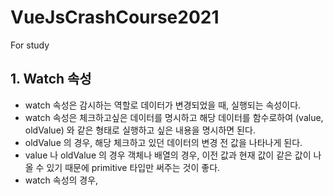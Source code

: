 # VueJsCrashCourse2021
For study

## 1. Watch 속성
- watch 속성은 감시하는 역할로 데이터가 변경되었을 때, 실행되는 속성이다.
- watch 속성은 체크하고싶은 데이터를 명시하고 해당 데이터를 함수로하여 (value, oldValue) 와 같은 형태로 실행하고 싶은 내용을 명시하면 된다.
- oldValue 의 경우, 해당 체크하고 있던 데이터의 변경 전 값을 나타나게 된다.
- value 나 oldValue 의 경우 객체나 배열의 경우, 이전 값과 현재 값이 같은 값이 나올 수 있기 때문에 primitive 타입만 써주는 것이 좋다.
- watch 속성의 경우, 